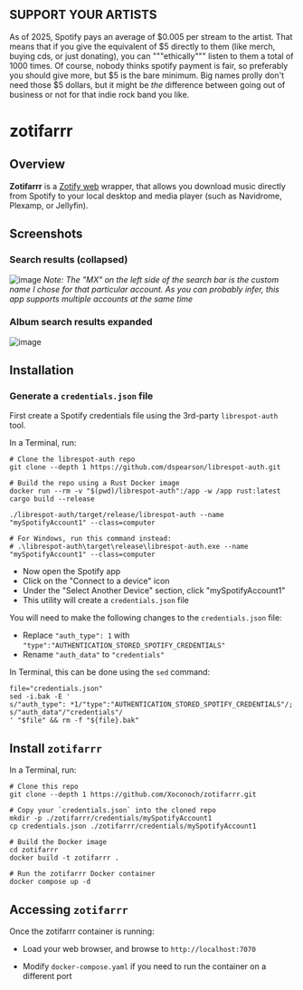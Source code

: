 ## SUPPORT YOUR ARTISTS

As of 2025, Spotify pays an average of $0.005 per stream to the artist. That means that if you give the equivalent of $5 directly to them (like merch, buying cds, or just donating), you can """ethically""" listen to them a total of 1000 times. Of course, nobody thinks spotify payment is fair, so preferably you should give more, but $5 is the bare minimum. Big names prolly don't need those $5 dollars, but it might be _the_ difference between going out of business or not for that indie rock band you like.

# zotifarrr

## Overview

**Zotifarrr** is a [Zotify web](https://github.com/zotify-dev/zotify) wrapper, that allows you download music directly from Spotify to your local desktop and media player (such as Navidrome, Plexamp, or Jellyfin).

## Screenshots

### Search results (collapsed)

![image](https://github.com/user-attachments/assets/6e6d19b0-8fe8-4cdb-99f9-de417bace6b6)
_Note: The "MX" on the left side of the search bar is the custom name I chose for that particular account. As you can probably infer, this app supports multiple accounts at the same time_

### Album search results expanded

![image](https://github.com/user-attachments/assets/513f619f-7b07-4988-bd03-8223277bd2e3)

## Installation

### Generate a `credentials.json` file

First create a Spotify credentials file using the 3rd-party `librespot-auth` tool.

In a Terminal, run:

```shell
# Clone the librespot-auth repo
git clone --depth 1 https://github.com/dspearson/librespot-auth.git

# Build the repo using a Rust Docker image
docker run --rm -v "$(pwd)/librespot-auth":/app -w /app rust:latest cargo build --release

./librespot-auth/target/release/librespot-auth --name "mySpotifyAccount1" --class=computer

# For Windows, run this command instead:
# .\librespot-auth\target\release\librespot-auth.exe --name "mySpotifyAccount1" --class=computer
```

- Now open the Spotify app
- Click on the "Connect to a device" icon
- Under the "Select Another Device" section, click "mySpotifyAccount1"
- This utility will create a `credentials.json` file

You will need to make the following changes to the `credentials.json` file:

- Replace `"auth_type": 1` with `"type":"AUTHENTICATION_STORED_SPOTIFY_CREDENTIALS"`
- Rename `"auth_data"` to `"credentials"` 

In Terminal, this can be done using the `sed` command:

```shell
file="credentials.json"
sed -i.bak -E '
s/"auth_type": *1/"type":"AUTHENTICATION_STORED_SPOTIFY_CREDENTIALS"/;
s/"auth_data"/"credentials"/
' "$file" && rm -f "${file}.bak"
```

## Install `zotifarrr`

In a Terminal, run:

```shell
# Clone this repo
git clone --depth 1 https://github.com/Xoconoch/zotifarrr.git

# Copy your `credentials.json` into the cloned repo
mkdir -p ./zotifarrr/credentials/mySpotifyAccount1
cp credentials.json ./zotifarrr/credentials/mySpotifyAccount1

# Build the Docker image
cd zotifarrr
docker build -t zotifarrr .

# Run the zotifarrr Docker container
docker compose up -d
```

## Accessing `zotifarrr`

Once the zotifarrr container is running:

- Load your web browser, and browse to `http://localhost:7070`

- Modify `docker-compose.yaml` if you need to run the container on a different port
